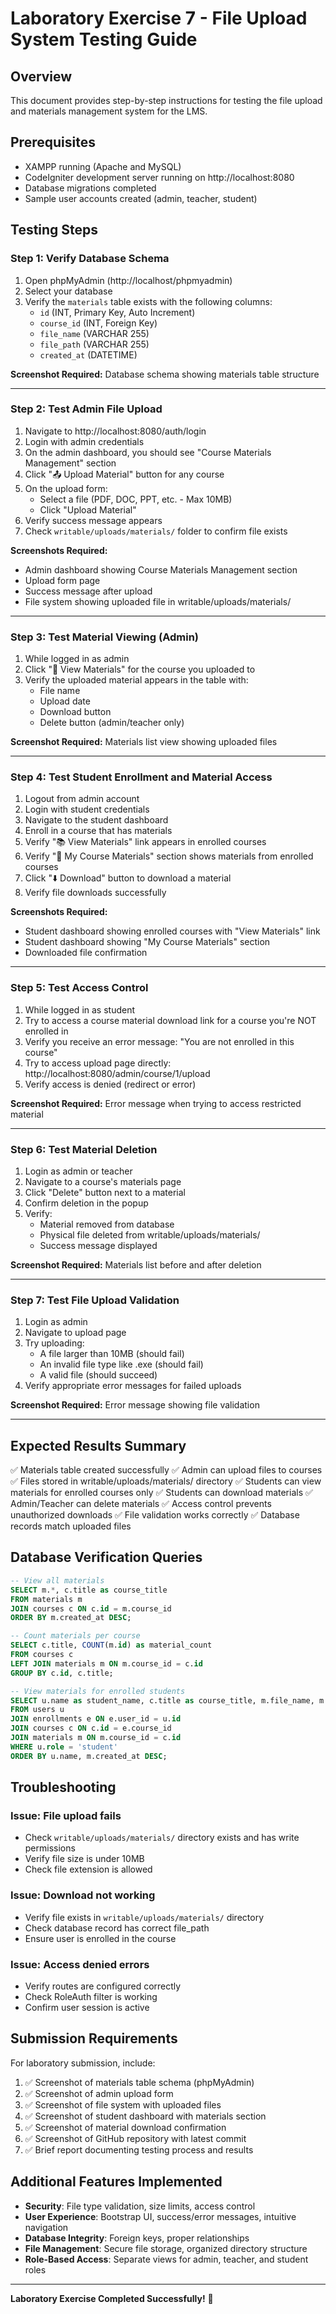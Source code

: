 # Laboratory Exercise 7 - File Upload System Testing Guide

## Overview
This document provides step-by-step instructions for testing the file upload and materials management system for the LMS.

## Prerequisites
- XAMPP running (Apache and MySQL)
- CodeIgniter development server running on http://localhost:8080
- Database migrations completed
- Sample user accounts created (admin, teacher, student)

## Testing Steps

### Step 1: Verify Database Schema
1. Open phpMyAdmin (http://localhost/phpmyadmin)
2. Select your database
3. Verify the `materials` table exists with the following columns:
   - `id` (INT, Primary Key, Auto Increment)
   - `course_id` (INT, Foreign Key)
   - `file_name` (VARCHAR 255)
   - `file_path` (VARCHAR 255)
   - `created_at` (DATETIME)

**Screenshot Required:** Database schema showing materials table structure

---

### Step 2: Test Admin File Upload
1. Navigate to http://localhost:8080/auth/login
2. Login with admin credentials
3. On the admin dashboard, you should see "Course Materials Management" section
4. Click "📤 Upload Material" button for any course
5. On the upload form:
   - Select a file (PDF, DOC, PPT, etc. - Max 10MB)
   - Click "Upload Material"
6. Verify success message appears
7. Check `writable/uploads/materials/` folder to confirm file exists

**Screenshots Required:**
- Admin dashboard showing Course Materials Management section
- Upload form page
- Success message after upload
- File system showing uploaded file in writable/uploads/materials/

---

### Step 3: Test Material Viewing (Admin)
1. While logged in as admin
2. Click "📁 View Materials" for the course you uploaded to
3. Verify the uploaded material appears in the table with:
   - File name
   - Upload date
   - Download button
   - Delete button (admin/teacher only)

**Screenshot Required:** Materials list view showing uploaded files

---

### Step 4: Test Student Enrollment and Material Access
1. Logout from admin account
2. Login with student credentials
3. Navigate to the student dashboard
4. Enroll in a course that has materials
5. Verify "📚 View Materials" link appears in enrolled courses
6. Verify "📁 My Course Materials" section shows materials from enrolled courses
7. Click "⬇️ Download" button to download a material
8. Verify file downloads successfully

**Screenshots Required:**
- Student dashboard showing enrolled courses with "View Materials" link
- Student dashboard showing "My Course Materials" section
- Downloaded file confirmation

---

### Step 5: Test Access Control
1. While logged in as student
2. Try to access a course material download link for a course you're NOT enrolled in
3. Verify you receive an error message: "You are not enrolled in this course"
4. Try to access upload page directly: http://localhost:8080/admin/course/1/upload
5. Verify access is denied (redirect or error)

**Screenshot Required:** Error message when trying to access restricted material

---

### Step 6: Test Material Deletion
1. Login as admin or teacher
2. Navigate to a course's materials page
3. Click "Delete" button next to a material
4. Confirm deletion in the popup
5. Verify:
   - Material removed from database
   - Physical file deleted from writable/uploads/materials/
   - Success message displayed

**Screenshot Required:** Materials list before and after deletion

---

### Step 7: Test File Upload Validation
1. Login as admin
2. Navigate to upload page
3. Try uploading:
   - A file larger than 10MB (should fail)
   - An invalid file type like .exe (should fail)
   - A valid file (should succeed)
4. Verify appropriate error messages for failed uploads

**Screenshot Required:** Error message showing file validation

---

## Expected Results Summary

✅ Materials table created successfully
✅ Admin can upload files to courses
✅ Files stored in writable/uploads/materials/ directory
✅ Students can view materials for enrolled courses only
✅ Students can download materials
✅ Admin/Teacher can delete materials
✅ Access control prevents unauthorized downloads
✅ File validation works correctly
✅ Database records match uploaded files

## Database Verification Queries

```sql
-- View all materials
SELECT m.*, c.title as course_title 
FROM materials m 
JOIN courses c ON c.id = m.course_id 
ORDER BY m.created_at DESC;

-- Count materials per course
SELECT c.title, COUNT(m.id) as material_count 
FROM courses c 
LEFT JOIN materials m ON m.course_id = c.id 
GROUP BY c.id, c.title;

-- View materials for enrolled students
SELECT u.name as student_name, c.title as course_title, m.file_name, m.created_at
FROM users u
JOIN enrollments e ON e.user_id = u.id
JOIN courses c ON c.id = e.course_id
JOIN materials m ON m.course_id = c.id
WHERE u.role = 'student'
ORDER BY u.name, m.created_at DESC;
```

## Troubleshooting

### Issue: File upload fails
- Check `writable/uploads/materials/` directory exists and has write permissions
- Verify file size is under 10MB
- Check file extension is allowed

### Issue: Download not working
- Verify file exists in `writable/uploads/materials/` directory
- Check database record has correct file_path
- Ensure user is enrolled in the course

### Issue: Access denied errors
- Verify routes are configured correctly
- Check RoleAuth filter is working
- Confirm user session is active

## Submission Requirements

For laboratory submission, include:
1. ✅ Screenshot of materials table schema (phpMyAdmin)
2. ✅ Screenshot of admin upload form
3. ✅ Screenshot of file system with uploaded files
4. ✅ Screenshot of student dashboard with materials section
5. ✅ Screenshot of material download confirmation
6. ✅ Screenshot of GitHub repository with latest commit
7. ✅ Brief report documenting testing process and results

## Additional Features Implemented

- **Security**: File type validation, size limits, access control
- **User Experience**: Bootstrap UI, success/error messages, intuitive navigation
- **Database Integrity**: Foreign keys, proper relationships
- **File Management**: Secure file storage, organized directory structure
- **Role-Based Access**: Separate views for admin, teacher, and student roles

---

**Laboratory Exercise Completed Successfully!** 🎉
